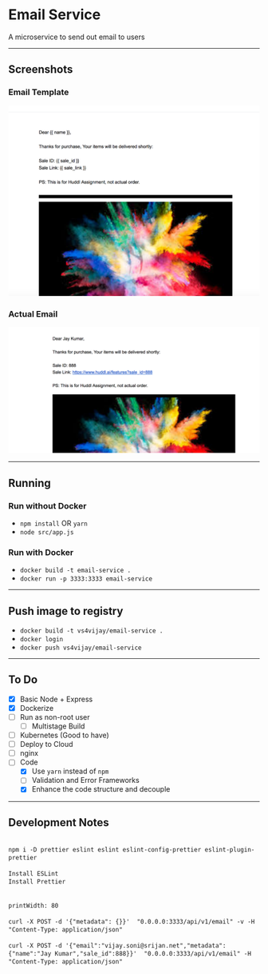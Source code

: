 # Email Service

A microservice to send out email to users

---

## Screenshots

### Email Template
![](./screenshorts/EmailTemplate.png)

### Actual Email 
![](./screenshorts/Email1.png)

---

## Running

### Run without Docker

- `npm install` OR `yarn`
- `node src/app.js`

### Run with Docker

- `docker build -t email-service .`
- `docker run -p 3333:3333 email-service`

---

## Push image to registry

- `docker build -t vs4vijay/email-service .`
- `docker login`
- `docker push vs4vijay/email-service`

---

## To Do

- [x] Basic Node + Express
- [x] Dockerize
- [ ] Run as non-root user
  - [ ] Multistage Build
- [ ] Kubernetes (Good to have)
- [ ] Deploy to Cloud
- [ ] nginx
- [ ] Code
  - [x] Use `yarn` instead of `npm`
  - [ ] Validation and Error Frameworks
  - [x] Enhance the code structure and decouple

---

## Development Notes

```

npm i -D prettier eslint eslint eslint-config-prettier eslint-plugin-prettier

Install ESLint
Install Prettier


printWidth: 80

curl -X POST -d '{"metadata": {}}'  "0.0.0.0:3333/api/v1/email" -v -H "Content-Type: application/json"

curl -X POST -d '{"email":"vijay.soni@srijan.net","metadata": {"name":"Jay Kumar","sale_id":888}}'  "0.0.0.0:3333/api/v1/email" -H "Content-Type: application/json"


```

